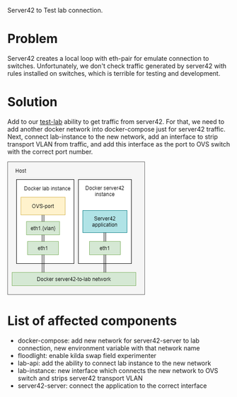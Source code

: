 Server42 to Test lab connection.

# Problem
Server42 creates a local loop with eth-pair for emulate connection to switches. Unfortunately, we don't check traffic generated by server42 with rules installed on switches, which is terrible for testing and development.

# Solution
Add to our [test-lab](https://github.com/telstra/open-kilda/blob/develop/docs/design/test-lab/test-lab.md) ability to get traffic from server42. For that, we need to add another docker network into docker-compose just for server42 traffic. Next, connect lab-instance to the new network, add an interface to strip transport VLAN from traffic, and add this interface as the port to OVS switch with the correct port number. 

![Component diagram](server42-to-lab.drawio.png)

# List of affected components

- docker-compose: add new network for server42-server to lab connection, new environment variable with that network name
- floodlight: enable kilda swap field experimenter
- lab-api: add the ability to connect lab instance to the new network
- lab-instance: new interface which connects the new network to OVS switch and strips server42 transport VLAN
- server42-server: connect the application to the correct interface  
